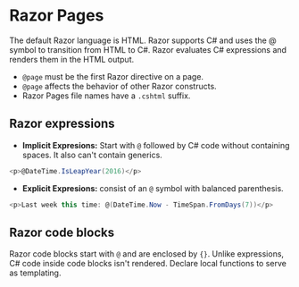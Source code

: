 # Razor Pages

The default Razor language is HTML. Razor supports C# and uses the @ symbol to transition from HTML to C#. Razor evaluates C# expressions and renders them in the HTML output.

- `@page` must be the first Razor directive on a page.
- `@page` affects the behavior of other Razor constructs.
- Razor Pages file names have a `.cshtml` suffix.

## Razor expressions

- **Implicit Expresions:** Start with `@` followed by C# code without containing spaces. It also can't contain generics.

```cs
<p>@DateTime.IsLeapYear(2016)</p>
```

- **Explicit Expresions:** consist of an `@` symbol with balanced parenthesis.

```cs
<p>Last week this time: @(DateTime.Now - TimeSpan.FromDays(7))</p>
```

## Razor code blocks

Razor code blocks start with `@` and are enclosed by `{}`. Unlike expressions, C# code inside code blocks isn't rendered. Declare local functions to serve as templating.